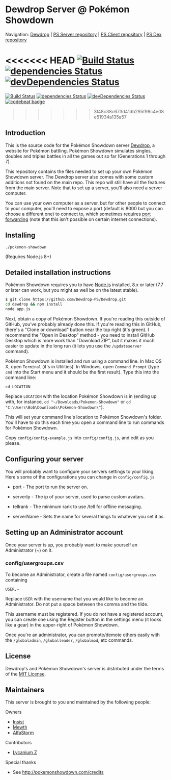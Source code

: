 Dewdrop Server @ Pokémon Showdown
========================================================================

Navigation: [Dewdrop][1] | [PS Server repository][10] | [PS Client repository][2] | [PS Dex repository][3]

  [1]: http://dewdrop.psim.us/
  [2]: https://github.com/Zarel/Pokemon-Showdown-Client
  [3]: https://github.com/Zarel/Pokemon-Showdown-Dex
  [10]: https://github.com/Zarel/Pokemon-Showdown

<<<<<<< HEAD
[![Build Status](https://travis-ci.org/Dewdrop-PS/Dewdrop.svg?branch=master)](https://travis-ci.org/Dewdrop-PS/Dewdrop)
[![dependencies Status](https://david-dm.org/Dewdrop-PS/Dewdrop/status.svg)](https://david-dm.org/Dewdrop-PS/Dewdrop)
[![devDependencies Status](https://david-dm.org/Dewdrop-PS/Dewdrop/dev-status.svg)](https://david-dm.org/Dewdrop-PS/Dewdrop?type=dev)
=======
[![Build Status](https://travis-ci.org/DeathlyPlays/Exiled.svg?branch=master)](https://travis-ci.org/DeathlyPlays/Exiled)
[![dependencies Status](https://david-dm.org/DeathlyPlays/Exiled/status.svg)](https://david-dm.org/DeathlyPlays/Exiled)
[![devDependencies Status](https://david-dm.org/DeathlyPlays/Exiled/dev-status.svg)](https://david-dm.org/DeathlyPlays/Exiled?type=dev)
[![codebeat badge](https://codebeat.co/badges/6cd2a1c5-8e22-4652-92c6-f3d06b5e5194)](https://codebeat.co/projects/github-com-deathlyplays-exiled-master)
>>>>>>> 3f48c38c673d41db295f98c4e08e51934a135a57

Introduction
------------------------------------------------------------------------

This is the source code for the Pokémon Showdown server [Dewdrop][4], a website for Pokémon battling. Pokémon Showdown simulates singles, doubles and triples battles in all the games out so far (Generations 1 through 7).

This repository contains the files needed to set up your own Pokémon Showdown server. The Dewdrop server also comes with some custom additions not found on the main repo. This repo will still have all the features from the main server. Note that to set up a server, you'll also need a server computer.

You can use your own computer as a server, but for other people to connect to your computer, you'll need to expose a port (default is 8000 but you can choose a different one) to connect to, which sometimes requires [port forwarding][5] (note that this isn't possible on certain internet connections).

  [4]: http://dewdrop.psim.us/
  [5]: http://en.wikipedia.org/wiki/Port_forwarding


Installing
------------------------------------------------------------------------

    ./pokemon-showdown

(Requires Node.js 8+)


Detailed installation instructions
------------------------------------------------------------------------

Pokémon Showdown requires you to have [Node.js][6] installed, 8.x or later (7.7 or later can work, but you might as well be on the latest stable).

```bash
$ git clone https://github.com/Dewdrop-PS/Dewdrop.git
cd dewdrop && npm install
node app.js
```

Next, obtain a copy of Pokémon Showdown. If you're reading this outside of GitHub, you've probably already done this. If you're reading this in GitHub, there's a "Clone or download" button near the top right (it's green). I recommend the "Open in Desktop" method - you need to install GitHub Desktop which is more work than "Download ZIP", but it makes it much easier to update in the long run (it lets you use the `/updateserver` command).

Pokémon Showdown is installed and run using a command line. In Mac OS X, open `Terminal` (it's in Utilities). In Windows, open `Command Prompt` (type `cmd` into the Start menu and it should be the first result). Type this into the command line:

    cd LOCATION

Replace `LOCATION` with the location Pokémon Showdown is in (ending up with, for instance, `cd "~/Downloads/Pokemon-Showdown"` or `cd "C:\Users\Bob\Downloads\Pokemon-Showdown\"`).

This will set your command line's location to Pokémon Showdown's folder. You'll have to do this each time you open a command line to run commands for Pokémon Showdown.

Copy `config/config-example.js` into `config/config.js`, and edit as you please.

  [6]: https://nodejs.org/

Configuring your server
------------------------------------------------------------------------

You will probably want to configure your servers settings to your liking.
Here's some of the configurations you can change in `config/config.js`

- port - The port to run the server on.

- serverIp - The ip of your server, used to parse custom avatars.

- tellrank - The minimum rank to use /tell for offline messaging.

- serverName - Sets the name for several things to whatever you set it as.

Setting up an Administrator account
------------------------------------------------------------------------

Once your server is up, you probably want to make yourself an Administrator (~) on it.

### config/usergroups.csv

To become an Administrator, create a file named `config/usergroups.csv` containing

    USER,~

Replace `USER` with the username that you would like to become an Administrator. Do not put a space between the comma and the tilde.

This username must be registered. If you do not have a registered account, you can create one using the Register button in the settings menu (it looks like a gear) in the upper-right of Pokémon Showdown.

Once you're an administrator, you can promote/demote others easily with the `/globaladmin`, `/globalleader`, `/globalmod`, etc commands.

License
------------------------------------------------------------------------

Dewdrop's and Pokémon Showdown's server is distributed under the terms of the [MIT License][9].

  [9]: https://github.com/Dewdrop-PS/Dewdrop/blob/master/LICENSE



Maintainers
------------------------------------------------------------------------

This server is brought to you and maintained by the following people:

Owners

- [Insist](https://github.com/DeathlyPlays)
- [Mewth](https://github.com/Mewthy)
- [AlfaStorm](https://github.com/AlphaWind)

Contributors

- [Lycanium Z](https://github.com/Lycanium-Z)

Special thanks

- See http://pokemonshowdown.com/credits

